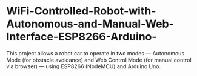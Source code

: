 # WiFi-Controlled-Robot-with-Autonomous-and-Manual-Web-Interface-ESP8266-Arduino-
This project allows a robot car to operate in two modes — Autonomous Mode (for obstacle avoidance) and Web Control Mode (for manual control via browser) — using ESP8266 (NodeMCU) and Arduino Uno.
